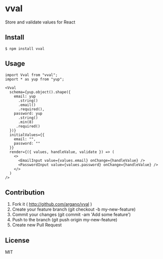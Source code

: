 # vval

Store and validate values for React

## Install

```
$ npm install vval
```

## Usage

```
import Vval from "vval";
import * as yup from "yup";

<Vval
  schema={yup.object().shape({
    email: yup
      .string()
      .email()
      .required(),
    password: yup
      .string()
      .min(8)
     .required()
  })}
  initialValues={{
    email: "",
    password: ""
  }}
  render={({ values, handleValue, validate }) => (
    <>
      <EmailInput value={values.email} onChange={handleValue} />
      <PasswordInput value={values.password} onChange={handleValue} />
    </>
  )
/>
```

## Contribution

1. Fork it ( http://github.com/argano/vval )
2. Create your feature branch (git checkout -b my-new-feature)
3. Commit your changes (git commit -am 'Add some feature')
4. Push to the branch (git push origin my-new-feature)
5. Create new Pull Request

## License

MIT
